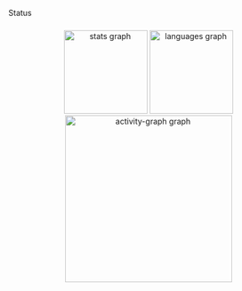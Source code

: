 <p align="left">Status</p>

###

<div align="center">
  <img src="https://github-readme-stats.vercel.app/api?username=WillianRW01&hide_title=false&hide_rank=false&show_icons=true&include_all_commits=true&count_private=true&disable_animations=false&theme=codeSTACKr&locale=en&hide_border=false&order=1" height="150" alt="stats graph"  />
  <img src="https://github-readme-stats.vercel.app/api/top-langs?username=WillianRW01&locale=en&hide_title=false&layout=compact&card_width=320&langs_count=5&theme=codeSTACKr&hide_border=false&order=2" height="150" alt="languages graph"  />
  <img src="https://github-readme-activity-graph.vercel.app/graph?username=WillianRW01&radius=16&theme=high-contrast&area=true&order=5" height="300" alt="activity-graph graph"  />
</div>

###

